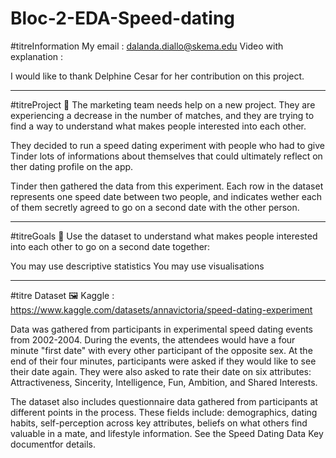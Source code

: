 # Bloc-2-EDA-Speed-dating

#titreInformation
My email : dalanda.diallo@skema.edu
Video with explanation : 

I would like to thank Delphine Cesar for her contribution on this project.  

-----------
#titreProject 🚧
The marketing team needs help on a new project. They are experiencing a decrease in the number of matches, and they are trying to find a way to understand what makes people interested into each other.

They decided to run a speed dating experiment with people who had to give Tinder lots of informations about themselves that could ultimately reflect on ther dating profile on the app.

Tinder then gathered the data from this experiment. Each row in the dataset represents one speed date between two people, and indicates wether each of them secretly agreed to go on a second date with the other person.


-----------
#titreGoals 🎯
Use the dataset to understand what makes people interested into each other to go on a second date together:

You may use descriptive statistics
You may use visualisations


-----------
#titre Dataset 🖼️
Kaggle : https://www.kaggle.com/datasets/annavictoria/speed-dating-experiment

Data was gathered from participants in experimental speed dating events from 2002-2004. During the events, the attendees would have a four minute "first date" with every other participant of the opposite sex. At the end of their four minutes, participants were asked if they would like to see their date again. They were also asked to rate their date on six attributes: Attractiveness, Sincerity, Intelligence, Fun, Ambition, and Shared Interests.

The dataset also includes questionnaire data gathered from participants at different points in the process. These fields include: demographics, dating habits, self-perception across key attributes, beliefs on what others find valuable in a mate, and lifestyle information. See the Speed Dating Data Key documentfor details.
